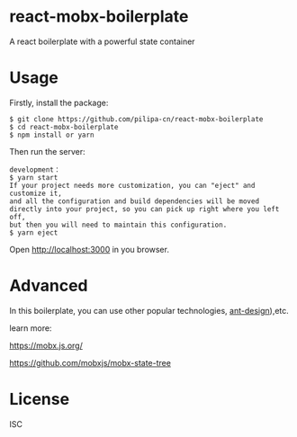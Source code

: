 # **react-mobx-boilerplate**

A react boilerplate with a powerful state container

# Usage

Firstly, install the package:

```
$ git clone https://github.com/pilipa-cn/react-mobx-boilerplate
$ cd react-mobx-boilerplate
$ npm install or yarn
```

Then run the server:

```
development：
$ yarn start
If your project needs more customization, you can "eject" and customize it,
and all the configuration and build dependencies will be moved directly into your project, so you can pick up right where you left off,
but then you will need to maintain this configuration.
$ yarn eject
```

Open [http://localhost:3000](http://localhost:3000/) in you browser.

# Advanced

In this boilerplate, you can use other popular technologies, [ant-design](https://ant.design/index-cn)),etc.

learn more:

https://mobx.js.org/

https://github.com/mobxjs/mobx-state-tree

# License

ISC